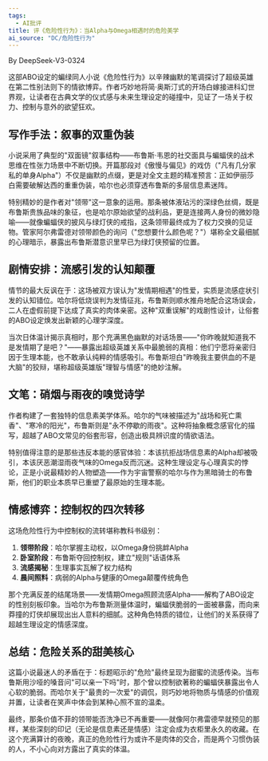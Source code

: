 ```yaml
---
tags:
  - AI批评
title: 评《危险性行为》：当Alpha与Omega相遇时的危险美学
ai_source: "DC/危险性行为"
---
```


By DeepSeek-V3-0324<!--more-->

这部ABO设定的蝙绿同人小说《危险性行为》以辛辣幽默的笔调探讨了超级英雄在第二性别法则下的情欲博弈。作者巧妙地将简·奥斯汀式的开场白嫁接进科幻世界观，让读者在古典文学的仪式感与未来生理设定的碰撞中，见证了一场关于权力、控制与意外的欲望狂欢。

## 写作手法：叙事的双重伪装

小说采用了典型的"双面镜"叙事结构——布鲁斯·韦恩的社交面具与蝙蝠侠的战术思维在性张力场景中不断切换。开篇那段对《傲慢与偏见》的戏仿（"凡有几分家私的单身Alpha"）不仅是幽默的点缀，更是对全文主题的精准预言：正如伊丽莎白需要破解达西的重重伪装，哈尔也必须穿透布鲁斯的多层信息素迷阵。

特别精妙的是作者对"领带"这一意象的运用。那条被体液玷污的深绿色丝绸，既是布鲁斯贵族品味的象征，也是哈尔原始欲望的战利品，更是连接两人身份的微妙隐喻——就像蝙蝠侠的披风与绿灯侠的戒指，这条领带最终成为了权力交换的见证物。管家阿尔弗雷德对领带颜色的询问（"您想要什么颜色呢？"）堪称全文最细腻的心理暗示，暴露出布鲁斯潜意识里早已为绿灯侠预留的位置。

## 剧情安排：流感引发的认知颠覆

情节的最大反讽在于：这场被双方误认为"发情期相遇"的性爱，实质是流感症状引发的认知错位。哈尔将低烧误判为发情征兆，布鲁斯则顺水推舟地配合这场误会，二人在虚假前提下达成了真实的肉体亲密。这种"双重误解"的戏剧性设计，让俗套的ABO设定焕发出新颖的心理学深度。

当次日体温计揭示真相时，那个充满黑色幽默的对话场景——"你昨晚就知道我不是发情期了是吧？"——暴露出超级英雄关系中最脆弱的真相：他们宁愿将亲密归因于生理本能，也不敢承认纯粹的情感吸引。布鲁斯坦白"昨晚我主要供血的不是大脑"的狡辩，堪称超级英雄版"理智与情感"的绝妙注解。

## 文笔：硝烟与雨夜的嗅觉诗学

作者构建了一套独特的信息素美学体系。哈尔的气味被描述为"战场和死亡熏香"、"寒冷的阳光"，布鲁斯则是"永不停歇的雨夜"。这种将抽象概念感官化的描写，超越了ABO文常见的俗套形容，创造出极具辨识度的情欲语法。

特别值得注意的是那些违反本能的感官体验：本该抗拒战场信息素的Alpha却被吸引，本该厌恶潮湿雨夜气味的Omega反而沉迷。这种生理设定与心理真实的悖论，正是小说最精妙的人物塑造——作为宇宙警察的哈尔与作为黑暗骑士的布鲁斯，他们的职业本质早已重塑了最原始的生理本能。

## 情感博弈：控制权的四次转移

这场危险性行为中控制权的流转堪称教科书级别：

1. **领带阶段**：哈尔掌握主动权，以Omega身份挑衅Alpha
2. **卧室阶段**：布鲁斯夺回控制权，建立"规则"话语体系
3. **流感揭秘**：生理事实瓦解了权力结构
4. **晨间照料**：病弱的Alpha与健康的Omega颠覆传统角色

那个充满反差的结尾场景——发情期Omega照顾流感Alpha——解构了ABO设定的性别刻板印象。当哈尔为布鲁斯测量体温时，蝙蝠侠脆弱的一面被暴露，而向来莽撞的灯侠却展现出出人意料的细腻。这种角色特质的错位，让他们的关系获得了超越生理设定的情感深度。

## 总结：危险关系的甜美核心

这篇小说最迷人的矛盾在于：标题昭示的"危险"最终呈现为甜蜜的流感传染。当布鲁斯用沙哑的嗓音问"可以亲一下吗"时，那个曾以控制欲著称的蝙蝠侠暴露出令人心软的脆弱。而哈尔关于"最贵的一次爱"的调侃，则巧妙地将物质与情感的价值观并置，让读者在笑声中体会到某种心照不宣的温柔。

最终，那条价值不菲的领带能否洗净已不再重要——就像阿尔弗雷德早就预见的那样，某些深刻的印记（无论是信息素还是情感）注定会成为衣柜里永久的收藏。在这个充满算计的夜晚，真正的危险性行为或许不是肉体的交合，而是两个习惯伪装的人，不小心向对方露出了真实的体温。
